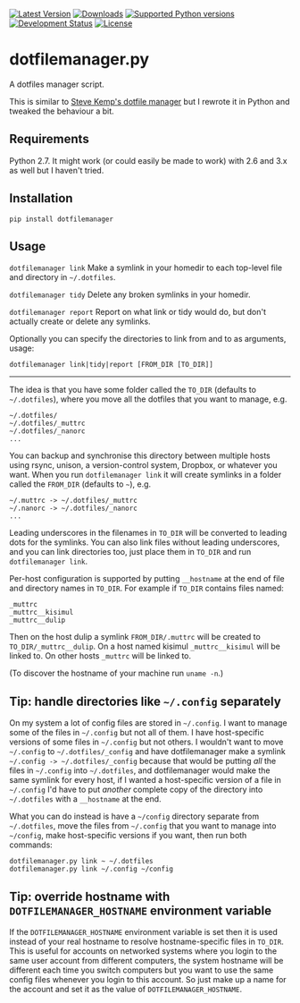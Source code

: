 [![Latest Version](https://pypip.in/version/dotfilemanager/badge.svg)](https://pypi.python.org/pypi/dotfilemanager/)
[![Downloads](https://pypip.in/download/dotfilemanager/badge.svg)](https://pypi.python.org/pypi/dotfilemanager/)
[![Supported Python versions](https://pypip.in/py_versions/dotfilemanager/badge.svg)](https://pypi.python.org/pypi/dotfilemanager/)
[![Development Status](https://pypip.in/status/dotfilemanager/badge.svg)](https://pypi.python.org/pypi/dotfilemanager/)
[![License](https://pypip.in/license/dotfilemanager/badge.svg)](https://pypi.python.org/pypi/dotfilemanager/)

dotfilemanager.py
=================

A dotfiles manager script.

This is similar to [Steve Kemp's dotfile manager][] but I rewrote it in
Python and tweaked the behaviour a bit.

[Steve Kemp's dotfile manager]: http://blog.steve.org.uk/i_ve_got_a_sick_friend__i_need_her_help_.html


Requirements
------------

Python 2.7. It might work (or could easily be made to work) with 2.6 and 3.x
as well but I haven't tried.


Installation
------------

    pip install dotfilemanager


Usage
-----

`dotfilemanager link` Make a symlink in your homedir to each top-level
file and directory in `~/.dotfiles`.

`dotfilemanager tidy` Delete any broken symlinks in your homedir.

`dotfilemanager report` Report on what link or tidy would do, but don't
actually create or delete any symlinks.

Optionally you can specify the directories to link from and to as 
arguments, usage:

    dotfilemanager link|tidy|report [FROM_DIR [TO_DIR]]

* * *

The idea is that you have some folder called the `TO_DIR` (defaults to
`~/.dotfiles`), where you move all the dotfiles that you want to manage,
e.g.

    ~/.dotfiles/
    ~/.dotfiles/_muttrc
    ~/.dotfiles/_nanorc
    ...

You can backup and synchronise this directory between multiple hosts
using rsync, unison, a version-control system, Dropbox, or whatever you
want. When you run `dotfilemanager link` it will create symlinks in a
folder called the `FROM_DIR` (defaults to `~`), e.g.

    ~/.muttrc -> ~/.dotfiles/_muttrc 
    ~/.nanorc -> ~/.dotfiles/_nanorc
    ...

Leading underscores in the filenames in `TO_DIR` will be converted to
leading dots for the symlinks. You can also link files without leading
underscores, and you can link directories too, just place them in
`TO_DIR` and run `dotfilemanager link`.

Per-host configuration is supported by putting `__hostname` at the end
of file and directory names in `TO_DIR`. For example if `TO_DIR`
contains files named:

    _muttrc
    _muttrc__kisimul
    _muttrc__dulip
    
Then on the host dulip a symlink `FROM_DIR/.muttrc` will be created to
`TO_DIR/_muttrc__dulip`. On a host named kisimul `_muttrc__kisimul` will be
linked to. On other hosts `_muttrc` will be linked to.

(To discover the hostname of your machine run `uname -n`.)

Tip: handle directories like `~/.config` separately
-------------------------------------------------

On my system a lot of config files are stored in `~/.config`. I want to
manage some of the files in `~/.config` but not all of them. I have
host-specific versions of some files in `~/.config` but not others. I
wouldn't want to move `~/.config` to `~/.dotfiles/_config` and have
dotfilemanager make a symlink `~/.config -> ~/.dotfiles/_config` because
that would be putting _all_ the files in `~/.config` into `~/.dotfiles`,
and dotfilemanager would make the same symlink for every host, if I
wanted a host-specific version of a file in `~/.config` I'd have to put
_another_ complete copy of the directory into `~/.dotfiles` with a
`__hostname` at the end.

What you can do instead is have a `~/config` directory separate from
`~/.dotfiles`, move the files from `~/.config` that you want to manage
into `~/config`, make host-specific versions if you want, then run both
commands:

    dotfilemanager.py link ~ ~/.dotfiles
    dotfilemanager.py link ~/.config ~/config

Tip: override hostname with `DOTFILEMANAGER_HOSTNAME` environment variable
------------------------------------------------------------------------

If the `DOTFILEMANAGER_HOSTNAME` environment variable is set then it is
used instead of your real hostname to resolve hostname-specific files in
`TO_DIR`.  This is useful for accounts on networked systems where you
login to the same user account from different computers, the system
hostname will be different each time you switch computers but you want
to use the same config files whenever you login to this account. So just
make up a name for the account and set it as the value of
`DOTFILEMANAGER_HOSTNAME`.
